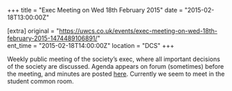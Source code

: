 +++
title = "Exec Meeting on Wed 18th February 2015"
date = "2015-02-18T13:00:00Z"

[extra]
original = "https://uwcs.co.uk/events/exec-meeting-on-wed-18th-february-2015-1474489106891/"    
ent_time = "2015-02-18T14:00:00Z"
location = "DCS"
+++

Weekly public meeting of the society’s exec, where all important decisions of the society are discussed. Agenda appears on forum (sometimes) before the meeting, and minutes are posted [here](https://uwcs.co.uk/minutes/). Currently we seem to meet in the student common room.


